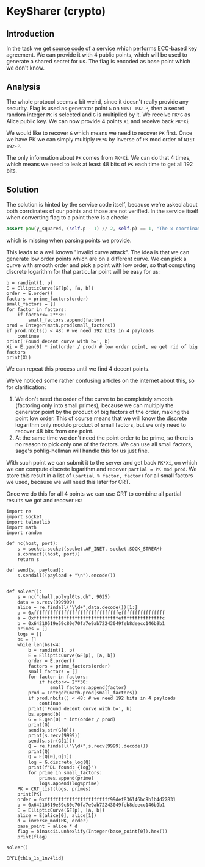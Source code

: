 # KeySharer (crypto)

## Introduction

In the task we get [source code](keysharer.py) of a service which performs ECC-based key agreement.
We can provide it with 4 public points, which will be used to generate a shared secret for us.
The flag is encoded as base point which we don't know.

## Analysis

The whole protocol seems a bit weird, since it doesn't really provide any security.
Flag is used as generator point `G` on `NIST 192-P`, then a secret random integer `PK` is selected and `G` is multiplied by it.
We receive `PK*G` as Alice public key.
We can now provide 4 points `Xi` and receive back `PK*Xi`

We would like to recover `G` which means we need to recover `PK` first.
Once we have PK we can simply multiply `PK*G` by inverse of `PK` mod order of `NIST 192-P`.

The only information about `PK` comes from `PK*Xi`.
We can do that 4 times, which means we need to leak at least 48 bits of `PK` each time to get all 192 bits.

## Solution

The solution is hinted by the service code itself, because we're asked about both corrdinates of our points and those are not verified.
In the service itself when converting flag to a point there is a check:

```python
assert pow(y_squared, (self.p - 1) // 2, self.p) == 1, "The x coordinate is not on the curve"
```

which is missing when parsing points we provide.

This leads to a well known "invalid curve attack".
The idea is that we can generate low order points which are on a different curve.
We can pick a curve with smooth order and pick a point with low order, so that computing discrete logarithm for that particular point will be easy for us:


```sage
b = randint(1, p)
E = EllipticCurve(GF(p), [a, b])
order = E.order()
factors = prime_factors(order)
small_factors = []
for factor in factors:
    if factor<= 2**30:
        small_factors.append(factor)
prod = Integer(math.prod(small_factors))
if prod.nbits() < 48: # we need 192 bits in 4 payloads
    continue
print('Found decent curve with b=', b)
Xi = E.gen(0) * int(order / prod) # low order point, we get rid of big factors
print(Xi)
```

We can repeat this process until we find 4 decent points.

We've noticed some rather confusing articles on the internet about this, so for clarification:

1. We don't need the order of the curve to be completely smooth (factoring only into small primes), because we can multiply the generator point by the product of big factors of the order, making the point low order. This of course means that we will know the discrete logarithm only modulo product of small factors, but we only need to recover 48 bits from one point.
2. At the same time we don't need the point order to be prime, so there is no reason to pick only one of the factors. We can use all small factors, sage's pohlig-hellman will handle this for us just fine.

With such point we can submit it to the server and get back `PK*Xi`, on which we can compute discrete logarithm and recover `partial = PK mod prod`.
We store this result in a list of `(partial % factor, factor)` for all small factors we used, because we will need this later for CRT.

Once we do this for all 4 points we can use CRT to combine all partial results we got and recover `PK`:

```sage
import re
import socket
import telnetlib
import math
import random

def nc(host, port):
    s = socket.socket(socket.AF_INET, socket.SOCK_STREAM)
    s.connect((host, port))
    return s

def send(s, payload):
    s.sendall((payload + "\n").encode())

    
def solver():
    s = nc("chall.polygl0ts.ch", 9025)
    data = s.recv(999999)
    alice = re.findall("\\d+",data.decode())[1:]
    p = 0xfffffffffffffffffffffffffffffffeffffffffffffffff
    a = 0xfffffffffffffffffffffffffffffffefffffffffffffffc
    b = 0x64210519e59c80e70fa7e9ab72243049feb8deecc146b9b1
    primes = []
    logs = []
    bs = []
    while len(bs)<4:
        b = randint(1, p)
        E = EllipticCurve(GF(p), [a, b])
        order = E.order()
        factors = prime_factors(order)
        small_factors = []
        for factor in factors:
            if factor<= 2**30:
                small_factors.append(factor)
        prod = Integer(math.prod(small_factors))
        if prod.nbits() < 48: # we need 192 bits in 4 payloads
            continue
        print('Found decent curve with b=', b)
        bs.append(b)
        G = E.gen(0) * int(order / prod)
        print(G)
        send(s,str(G[0]))
        print(s.recv(9999))
        send(s,str(G[1]))
        Q = re.findall("\\d+",s.recv(9999).decode())
        print(Q)
        Q = E(Q[0],Q[1])
        log = G.discrete_log(Q)
        print(f"DL found: {log}")
        for prime in small_factors:
            primes.append(prime)
            logs.append(log%prime)
    PK = CRT_list(logs, primes)
    print(PK)
    order = 0xffffffffffffffffffffffff99def836146bc9b1b4d22831
    b = 0x64210519e59c80e70fa7e9ab72243049feb8deecc146b9b1
    E = EllipticCurve(GF(p), [a, b])
    alice = E(alice[0], alice[1])
    d = inverse_mod(PK, order)
    base_point = alice * d
    flag = binascii.unhexlify(Integer(base_point[0]).hex())
    print(flag)
    
solver()
```

`EPFL{th1s_1s_1nv4lid}`

